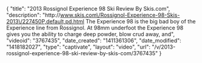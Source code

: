 {
    "title": "2013 Rossignol Experience 98 Ski Review By Skis.com",
    "description": "http:\/\/www.skis.com\/Rossignol-Experience-98-Skis-2013\/227450P,default,pd.html  The Experience 98 is the big bad boy of the Experience line from Rossignol. At 98mm underfoot the Experience 98 gives you the ability to charge deep powder, blow crud away, and",
    "videoid": "3767435",
    "date_created": "1411361306",
    "date_modified": "1418182027",
    "type": "captivate",
    "layout": "video",
    "url": "\/v\/2013-rossignol-experience-98-ski-review-by-skis-com\/3767435"
}